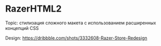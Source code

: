 # RazerHTML2

Topic: стилизация сложного макета с использованием расширенных концепций CSS

Design: https://dribbble.com/shots/3332608-Razer-Store-Redesign
